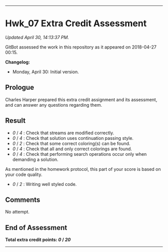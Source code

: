 -------------------------------------------------------------------------------
# Hwk_07 Extra Credit Assessment

*Updated April 30, 14:13:37 PM.*

GitBot assessed the work in this repository as it appeared on
2018-04-27 00:15.

**Changelog:**
+ Monday, April 30: Initial version.

## Prologue

Charles Harper prepared this extra credit assignment and its assessment, and
can answer any questions regarding them.
## Result

+ _0_ / _4_ : Check that streams are modified correctly.
+ _0_ / _4_ : Check that solution uses continuation passing style.
+ _0_ / _2_ : Check that some correct coloring(s) can be found.
+ _0_ / _4_ : Check that all and only correct colorings are found.
+ _0_ / _4_ : Check that performing search operations occur only when
                demanding a solution.

As mentioned in the homework protocol, this part of your score is based on your
code quality.

+ _0_ / _2_ : Writing well styled code.

## Comments

No attempt.

## End of Assessment

**Total extra credit points: _0_ / _20_**

-------------------------------------------------------------------------------


